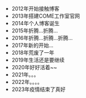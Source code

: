 - 2012年开始接触博客
- 2013年搭建COME工作室官网
- 2014年个人博客诞生
- 2015年折腾...折腾...
- 2016年折腾...折腾...折腾...
- 2017年新的开始...
- 2018年荒废了一年
- 2019年生活还是要继续
- 2020年好好活着~~
- 2021年。。。
- 2022年。。。。
- 2023年疫情结束了真好
